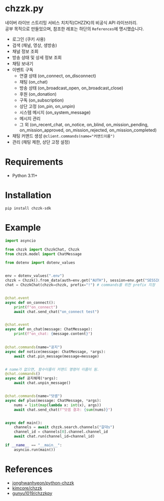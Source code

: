 # chzzk.py

네이버 라이브 스트리밍 서비스 치치직(CHZZK)의 비공식 API 라이브러리.<br/>
공부 목적으로 만들었으며, 참조한 레포는 하단의 `References`에 명시했습니다.

- 로그인 (쿠키 사용)
- 검색 (채널, 영상, 생방송)
- 채널 정보 조회
- 방송 상태 및 상세 정보 조회
- 채팅 보내기
- 이벤트 구독
  - 연결 상태 (on_connect, on_disconnect)
  - 채팅 (on_chat)
  - 방송 상태 (on_broadcast_open, on_broadcast_close)
  - 후원 (on_donation)
  - 구독 (on_subscription)
  - 상단 고정 (on_pin, on_unpin)
  - 시스템 메시지 (on_system_message)
  - 메시지 관리
  - 그 외 (on_recent_chat, on_notice, on_blind, on_mission_pending, on_mission_approved, on_mission_rejected, on_mission_completed)
- 채팅 커맨드 생성 `@client.commands(name="커맨드이름")`
- 관리 (채팅 제한, 상단 고정 설정)

# Requirements

- Python 3.11+

# Installation

```commandline
pip install chzzk-sdk
```

# Example

```py
import asyncio

from chzzk import ChzzkChat, Chzzk
from chzzk.model import ChatMessage

from dotenv import dotenv_values


env = dotenv_values(".env")
chzzk = Chzzk().from_data(auth=env.get("AUTH"), session=env.get("SESSION"))
chat = ChzzkChat(chzzk=chzzk, prefix="!") # commands를 위한 prefix 지정


@chat.event
async def on_connect():
    print(f"on_connect")
    await chat.send_chat("on_connect test")


@chat.event
async def on_chat(message: ChatMessage):
    print(f"on_chat: {message.content}")

    
@chat.commands(name="공지")
async def notice(message: ChatMessage, *args):
    await chat.pin_message(message=message)


# name가 없으면, 함수이름이 커맨드 명령어 이름이 됨.
@chat.commands()
async def 공지해제(*args):
    await chat.unpin_message()


@chat.commands(name="덧셈")
async def plus(message: ChatMessage, *args):
    nums = list(map(lambda x: int(x), args))
    await chat.send_chat(f"덧셈 결과: {sum(nums)}")


async def main():
    channels = await chzzk.search.channels("갈대s")
    channel_id = channels[0].channel.channel_id
    await chat.run(channel_id=channel_id)

if __name__ == "__main__":
    asyncio.run(main())
```

# References

- [jonghwanhyeon/python-chzzk](https://github.com/jonghwanhyeon/python-chzzk?tab=readme-ov-file)
- [kimcore/chzzk](https://github.com/kimcore/chzzk)
- [gunyu1019/chzzkpy](https://github.com/gunyu1019/chzzkpy)